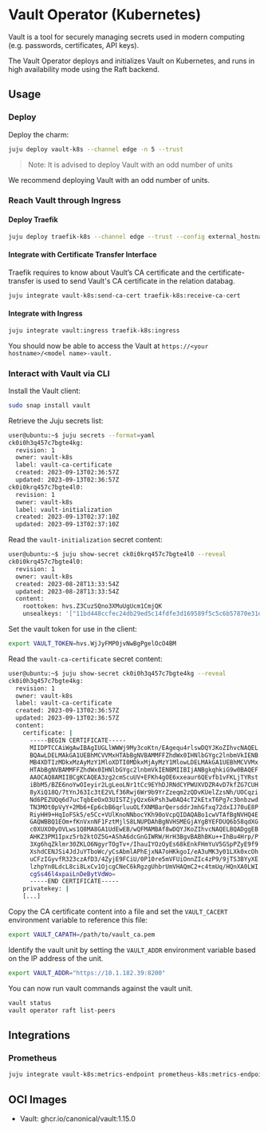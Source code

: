 # Vault Operator (Kubernetes)

Vault is a tool for securely managing secrets used in modern computing (e.g. passwords, certificates, API keys).

The Vault Operator deploys and initializes Vault on Kubernetes, and runs in high availability mode using the Raft backend.

## Usage

### Deploy

Deploy the charm:
```bash
juju deploy vault-k8s --channel edge -n 5 --trust
```
> Note: It is advised to deploy Vault with an odd number of units

We recommend deploying Vault with an odd number of units.

### Reach Vault through Ingress

#### Deploy Traefik

```bash
juju deploy traefik-k8s --channel edge --trust --config external_hostname=<your hostname> 
```

#### Integrate with Certificate Transfer Interface

Traefik requires to know about Vault’s CA certificate and the certificate-transfer is used to send Vault's CA certificate in the relation databag.

```bash
juju integrate vault-k8s:send-ca-cert traefik-k8s:receive-ca-cert
```

#### Integrate with Ingress

```bash
juju integrate vault:ingress traefik-k8s:ingress
```

You should now be able to access the Vault at `https://<your hostname>/<model name>-vault.`

### Interact with Vault via CLI

Install the Vault client:

```bash
sudo snap install vault
```

Retrieve the Juju secrets list:

```bash
user@ubuntu:~$ juju secrets --format=yaml
ck0i0h3q457c7bgte4kg:
  revision: 1
  owner: vault-k8s
  label: vault-ca-certificate
  created: 2023-09-13T02:36:57Z
  updated: 2023-09-13T02:36:57Z
ck0i0krq457c7bgte4l0:
  revision: 1
  owner: vault-k8s
  label: vault-initialization
  created: 2023-09-13T02:37:10Z
  updated: 2023-09-13T02:37:10Z
```

Read the `vault-initialization` secret content:

```bash
user@ubuntu:~$ juju show-secret ck0i0krq457c7bgte4l0 --reveal
ck0i0krq457c7bgte4l0:
  revision: 1
  owner: vault-k8s
  created: 2023-08-28T13:33:54Z
  updated: 2023-08-28T13:33:54Z
  content:
    roottoken: hvs.Z3CuzSQno3XMuUgUcm1CmjQK
    unsealkeys: '["11bd448ccfec24db29ed5c14fdfe3d169589f5c5c6b57870e31d738aec623856"]'
```

Set the vault token for use in the client:

```bash
export VAULT_TOKEN=hvs.WjJyFMP0jvNwBgPgelOcO4BM

```

Read the `vault-ca-certificate` secret content:

```bash
user@ubuntu:~$ juju show-secret ck0i0h3q457c7bgte4kg --reveal
ck0i0h3q457c7bgte4kg:
  revision: 1
  owner: vault-k8s
  label: vault-ca-certificate
  created: 2023-09-13T02:36:57Z
  updated: 2023-09-13T02:36:57Z
  content:
    certificate: |
      -----BEGIN CERTIFICATE-----
      MIIDPTCCAiWgAwIBAgIUGLlWWWj9My3coKtn/EAgequ4rlswDQYJKoZIhvcNAQEL
      BQAwLDELMAkGA1UEBhMCVVMxHTAbBgNVBAMMFFZhdWx0IHNlbGYgc2lnbmVkIENB
      MB4XDTIzMDkxMzAyMzY1MloXDTI0MDkxMjAyMzY1MlowLDELMAkGA1UEBhMCVVMx
      HTAbBgNVBAMMFFZhdWx0IHNlbGYgc2lnbmVkIENBMIIBIjANBgkqhkiG9w0BAQEF
      AAOCAQ8AMIIBCgKCAQEA3zg2cmScuUV+EFKh4gOE6xxeaur6QEvfb1vFKLjTYRst
      iBbM5/BZE6noYwOIeyir2LgLeoLNr1tCc9EYhDJRNdCYPWUXVDZR4vD7kfZG7CUH
      8yXiQ18Q/7tYnJ63Ic3tE2VLf36Rwj6Wr9b9YrZzeqm2zQDvKUelZzsNh/UOCqzi
      Nd6PEZUQq6d7ucTqbEeOxO3UISTZjyQzx6kPsh3w0AQ4cT2kEtxT6Pg7c3bnbzwd
      TN3MOt0pVyY+2Mb6+Ep6cbB6qrluuOLfXNMBarQersddrJmhGfxq72dxIJ70uE8P
      RiyHH9+HqIoFSk5/e5Cc+VUlKnoNNbocYKh90oVcpQIDAQABo1cwVTAfBgNVHQ4E
      GAQWBBQ1EOm+fKnVxnNF1FztMjlS8LNUPDAhBgNVHSMEGjAYgBYEFDUQ6b58qdXG
      c0XUXO0yOVLws1Q8MA8GA1UdEwEB/wQFMAMBAf8wDQYJKoZIhvcNAQELBQADggEB
      AHKZ3PM1Ipxz5rb2ktOZ5G+AShA6dcGnGIWRW/HrH3BgvBABhBKu++IhBu4Hrp/P
      3Xg6hqZklmr30ZKLO6NgyrTOgTv+/IhauIYOzOyEs68kEnkFHmYuV5GSpPZyE9f9
      XshdCENJSi4JdJuYTboWc/yCsAbmlAPhEjxNA7oHKkgoI/eA3uMK3y01LXk0xcOh
      uCFzIGyvfR323czAfD3/4ZyjE9FCiU/0P10re5mVFUiOnnZIc4zP9/9jTS3BYyXE
      lzhpYn0LdcL8ci8LxCv1OjcgCNeC6kRgzgUhbrUmVHAQmC2+c4tmUq/HQnXA0LWI
      cgSs46l4xpaiLnDeBytVdWo=
      -----END CERTIFICATE-----
    privatekey: |
    [...]
```

Copy the CA certificate content into a file and set the `VAULT_CACERT` environment variable to reference this file:

```bash
export VAULT_CAPATH=/path/to/vault_ca.pem
```

Identify the vault unit by setting the `VAULT_ADDR` environment variable based on the IP address of the unit.

```bash
export VAULT_ADDR="https://10.1.182.39:8200"
```

You can now run vault commands against the vault unit.

```bash
vault status
vault operator raft list-peers
```

## Integrations

### Prometheus

```bash
juju integrate vault-k8s:metrics-endpoint prometheus-k8s:metrics-endpoint
```

## OCI Images

- Vault: ghcr.io/canonical/vault:1.15.0

<!-- LINKS -->

[vault-upstream]: https://www.vaultproject.io/docs/what-is-vault/
